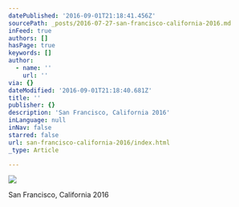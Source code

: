 ```yaml
---
datePublished: '2016-09-01T21:18:41.456Z'
sourcePath: _posts/2016-07-27-san-francisco-california-2016.md
inFeed: true
authors: []
hasPage: true
keywords: []
author:
  - name: ''
    url: ''
via: {}
dateModified: '2016-09-01T21:18:40.681Z'
title: ''
publisher: {}
description: 'San Francisco, California 2016'
inLanguage: null
inNav: false
starred: false
url: san-francisco-california-2016/index.html
_type: Article

---
```

![](https://the-grid-user-content.s3-us-west-2.amazonaws.com/68a7810d-8e48-4e6f-9190-d7be494848a8.jpg)

San Francisco, California 2016